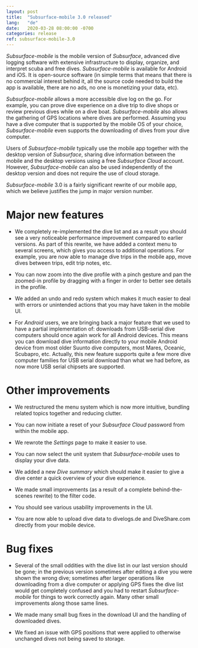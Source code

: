 ```yaml
---
layout: post
title:  "Subsurface-mobile 3.0 released"
lang:   "de"
date:   2020-03-28 08:00:00 -0700
categories: release
ref: subsurface-mobile-3.0
---
```

*Subsurface-mobile* is the mobile version of *Subsurface*, advanced dive logging software with extensive infrastructure to display, organize, and interpret scuba and free dives. *Subsurface-mobile* is available for Android and iOS. It is open-source software (in simple terms that means that there is no commercial interest behind it, all the source code needed to build the app is available, there are no ads, no one is monetizing your data, etc).

*Subsurface-mobile* allows a more accessible dive log on the go. For example, you can prove dive experience on a dive trip to dive shops or review previous dives while on a dive boat. *Subsurface-mobile* also allows the gathering of GPS locations where dives are performed. Assuming you have a dive computer that is supported by the mobile OS of your choice, *Subsurface-mobile* even supports the downloading of dives from your dive computer.

Users of *Subsurface-mobile* typically use the mobile app together with the desktop version of *Subsurface*, sharing dive information between the mobile and the desktop versions using a free *Subsurface Cloud* account. However, *Subsurface-mobile* can also be used independently of the desktop version and does not require the use of cloud storage.

*Subsurface-mobile* 3.0 is a fairly significant rewrite of our mobile app, which we believe justifies the jump in major version number.

# Major new features

  - We completely re-implemented the dive list and as a result you should see a very noticeable performance improvement compared to earlier versions. As part of this rewrite, we have added a context menu to several screens, which gives you access to additional operations. For example, you are now able to manage dive trips in the mobile app, move dives between trips, edit trip notes, etc.

  - You can now zoom into the dive profile with a pinch gesture and pan the zoomed-in profile by dragging with a finger in order to better see details in the profile.

  - We added an undo and redo system which makes it much easier to deal with errors or unintended actions that you may have taken in the mobile UI.

  - For *Android* users, we are bringing back a major feature that we used to have a partial implementation of: downloads from USB-serial dive computers should once again work for all Android devices. This means you can download dive information directly to your mobile Android device from most older Suunto dive computers, most Mares, Oceanic, Scubapro, etc. Actually, this new feature supports quite a few more dive computer families for USB serial download than what we had before, as now more USB serial chipsets are supported.

# Other improvements

  - We restructured the menu system which is now more intuitive, bundling related topics together and reducing clutter.

  - You can now initiate a reset of your *Subsurface Cloud* password from within the mobile app.

  - We rewrote the *Settings* page to make it easier to use.

  - You can now select the unit system that *Subsurface-mobile* uses to display your dive data.

  - We added a new *Dive summary* which should make it easier to give a dive center a quick overview of your dive experience.

  - We made small improvements (as a result of a complete behind-the-scenes rewrite) to the filter code.

  - You should see various usability improvements in the UI.

  - You are now able to upload dive data to divelogs.de and DiveShare.com directly from your mobile device.

# Bug fixes

  - Several of the small oddities with the dive list in our last version should be gone; in the previous version sometimes after editing a dive you were shown the wrong dive; sometimes after larger operations like downloading from a dive computer or applying GPS fixes the dive list would get completely confused and you had to restart *Subsurface-mobile* for things to work correctly again. Many other small improvements along those same lines.

  - We made many small bug fixes in the download UI and the handling of downloaded dives.

  - We fixed an issue with GPS positions that were applied to otherwise unchanged dives not being saved to storage.
